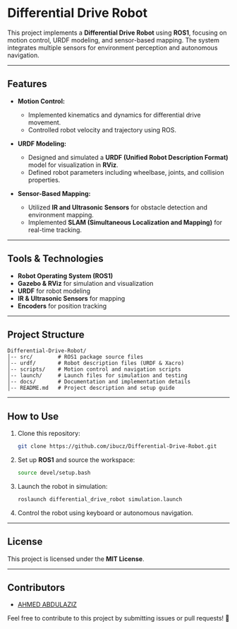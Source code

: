 # Differential Drive Robot

This project implements a **Differential Drive Robot** using **ROS1**, focusing on motion control, URDF modeling, and sensor-based mapping. The system integrates multiple sensors for environment perception and autonomous navigation.

---

## Features

- **Motion Control:**
  - Implemented kinematics and dynamics for differential drive movement.
  - Controlled robot velocity and trajectory using ROS.

- **URDF Modeling:**
  - Designed and simulated a **URDF (Unified Robot Description Format)** model for visualization in **RViz**.
  - Defined robot parameters including wheelbase, joints, and collision properties.

- **Sensor-Based Mapping:**
  - Utilized **IR and Ultrasonic Sensors** for obstacle detection and environment mapping.
  - Implemented **SLAM (Simultaneous Localization and Mapping)** for real-time tracking.

---

## Tools & Technologies

- **Robot Operating System (ROS1)**
- **Gazebo & RViz** for simulation and visualization
- **URDF** for robot modeling
- **IR & Ultrasonic Sensors** for mapping
- **Encoders** for position tracking

---

## Project Structure

```
Differential-Drive-Robot/
│-- src/        # ROS1 package source files
│-- urdf/       # Robot description files (URDF & Xacro)
│-- scripts/    # Motion control and navigation scripts
│-- launch/     # Launch files for simulation and testing
│-- docs/       # Documentation and implementation details
│-- README.md   # Project description and setup guide
```

---

## How to Use

1. Clone this repository:
   ```sh
   git clone https://github.com/ibucz/Differential-Drive-Robot.git
   ```
2. Set up **ROS1** and source the workspace:
   ```sh
   source devel/setup.bash
   ```
3. Launch the robot in simulation:
   ```sh
   roslaunch differential_drive_robot simulation.launch
   ```
4. Control the robot using keyboard or autonomous navigation.

---

## License

This project is licensed under the **MIT License**.

---

## Contributors
- [AHMED ABDULAZIZ](https://github.com/ibucz)

Feel free to contribute to this project by submitting issues or pull requests! 🚀

